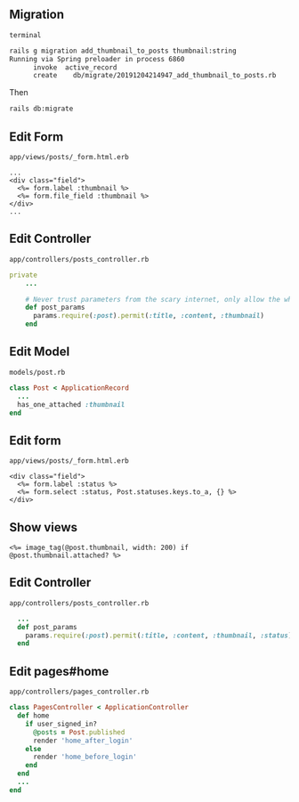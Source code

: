 ## Migration
`terminal`
```bash
rails g migration add_thumbnail_to_posts thumbnail:string
Running via Spring preloader in process 6860
      invoke  active_record
      create    db/migrate/20191204214947_add_thumbnail_to_posts.rb
```

Then

```bash
rails db:migrate
```

## Edit Form
`app/views/posts/_form.html.erb`

```erb
...
<div class="field">
  <%= form.label :thumbnail %>
  <%= form.file_field :thumbnail %>
</div>
...
```

## Edit Controller
`app/controllers/posts_controller.rb`
```ruby
private
    ...

    # Never trust parameters from the scary internet, only allow the white list through.
    def post_params
      params.require(:post).permit(:title, :content, :thumbnail)
    end
```

## Edit Model
`models/post.rb`
```ruby
class Post < ApplicationRecord
  ...
  has_one_attached :thumbnail
end
```

## Edit form
`app/views/posts/_form.html.erb`
```erb
<div class="field">
  <%= form.label :status %>
  <%= form.select :status, Post.statuses.keys.to_a, {} %>
</div>
```


## Show views
```erb
<%= image_tag(@post.thumbnail, width: 200) if @post.thumbnail.attached? %>
```

## Edit Controller
`app/controllers/posts_controller.rb`
```ruby
  ...
  def post_params
    params.require(:post).permit(:title, :content, :thumbnail, :status)
  end
```

## Edit pages#home
`app/controllers/pages_controller.rb`
```ruby
class PagesController < ApplicationController
  def home
    if user_signed_in?
      @posts = Post.published
      render 'home_after_login'
    else
      render 'home_before_login'
    end
  end
  ...
end
```